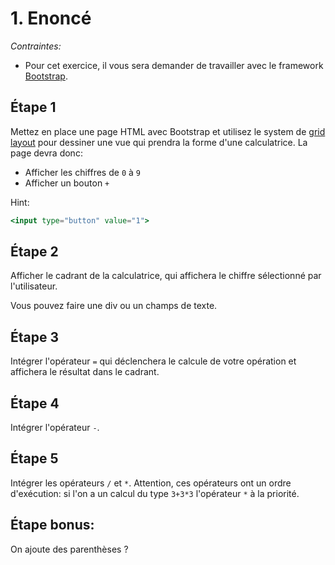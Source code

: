 # 1. Enoncé

*Contraintes:*

- Pour cet exercice, il vous sera demander de travailler avec le framework [Bootstrap](https://getbootstrap.com/docs/4.3/getting-started/introduction/).

## Étape 1

Mettez en place une page HTML avec Bootstrap et utilisez le system de [grid layout](https://getbootstrap.com/docs/4.0/layout/grid/) pour dessiner une vue qui prendra la forme d'une calculatrice. La page devra donc:

- Afficher les chiffres de `0` à `9`
- Afficher un bouton `+`

Hint:

```jsx
<input type="button" value="1">
```

## Étape 2

Afficher le cadrant de la calculatrice, qui affichera le chiffre sélectionné par l'utilisateur.

Vous pouvez faire une div ou un champs de texte.

## Étape 3

Intégrer l'opérateur `=` qui déclenchera le calcule de votre opération et affichera le résultat dans le cadrant.

## Étape **4**

Intégrer l'opérateur `-`.

## Étape 5

Intégrer les opérateurs `/` et `*`. Attention, ces opérateurs ont un ordre d'exécution: si l'on a un calcul du type `3+3*3` l'opérateur `*` à la priorité.

## Étape bonus:

On ajoute des parenthèses ?